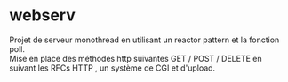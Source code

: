 # webserv

Projet de serveur monothread en utilisant un reactor pattern et la fonction poll.  
Mise en place des méthodes http suivantes GET / POST / DELETE en suivant les RFCs HTTP , un système de CGI et d'upload.    

